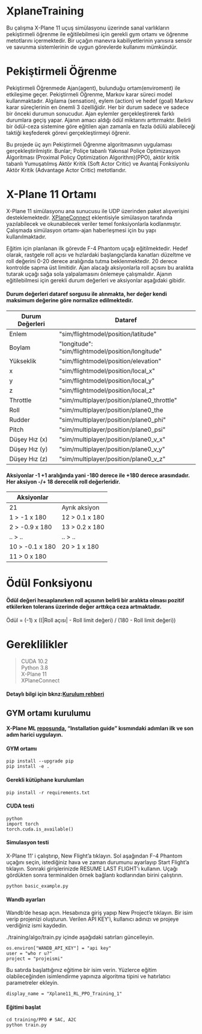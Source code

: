 # XplaneTraining
Bu çalışma X-Plane 11 uçuş simülasyonu üzerinde sanal varlıkların pekiştirmeli öğrenme ile eğitilebilmesi için
gerekli gym ortamı ve öğrenme metotlarını içermektedir. Bir uçağın manevra kabiliyetlerinin yanısıra 
sensör ve savunma sistemlerinin de uygun görevlerde kullanımı mümkündür.

# Pekiştirmeli Öğrenme
Pekiştirmeli Öğrenmede Ajan(agent), bulunduğu
ortam(enviroment) ile etkileşime geçer. Pekiştirmeli Öğrenme, Markov karar süreci model kullanmaktadır. 
Algılama (sensation), eylem (action) ve hedef (goal) Markov karar süreçlerinin en önemli 3 özelliğidir.
Her bir durum sadece ve sadece bir önceki durumun sonucudur. Ajan eylemler gerçekleştirerek farklı
durumlara geçiş yapar. Ajanın amacı aldığı ödül miktarını arttırmaktır. Belirli bir ödül-ceza sistemine
göre eğitilen ajan zamanla en fazla ödülü alabileceği taktiği keşfederek görevi gerçekleştirmeyi öğrenir.


Bu projede üç ayrı Pekiştirmeli Öğrenme algoritmasının uygulaması gerçekleştirilmiştir.
Bunlar; Poliçe tabanlı Yakınsal Poliçe Optimizasyon Algoritması (Proximal Policy Optimization
Algorithm)(PPO), aktör kritik tabanlı Yumuşatılmış Aktör Kritik (Soft Actor Critic) ve Avantaj Fonksiyonlu Aktör Kritik 
(Advantage Actor Critic) metotlarıdır.

# X-Plane 11 Ortamı
X-Plane 11 simülasyonu ana sunucusu ile UDP üzerinden paket alışverişini desteklemektedir. 
[XPlaneConnect](https://github.com/adderbyte/GYM_XPLANE_ML/tree/master/gym_xplane_final_version)
eklentisiyle simülasyon tarafında yazılabilecek ve okunabilecek veriler temel fonksiyonlarla 
kodlanmıştır.  Çalışmada simülasyon ortamı-ajan haberleşmesi için bu yapı kullanılmaktadır. 

Eğitim için planlanan ilk görevde F-4 Phantom uçağı eğitilmektedir. Hedef olarak, rastgele roll açısı ve
hızlardaki başlangıçlarda kanatları düzeltme ve roll değerini 0-20 derece aralığında tutma beklenmektedir.
20 derece kontrolde sapma üst limitidir. Ajan alacağı aksiyonlarla roll açısını bu aralıkta tutarak uçağı
sağa sola yalpalamasını önlemeye çalışmalıdır. Ajanın eğitilebilmesi için gerekli durum değerleri ve aksiyonlar
aşağıdaki gibidir.

#### Durum değerleri dataref sorgusu ile alınmakta, her değer kendi maksimum değerine göre normalize edilmektedir.
| Durum Değerleri | Dataref                                           |
|-----------------|---------------------------------------------------|
| Enlem           | "sim/flightmodel/position/latitude"               |
| Boylam          | "longitude": "sim/flightmodel/position/longitude" |
| Yükseklik       | "sim/flightmodel/position/elevation"              |
| x               | "sim/flightmodel/position/local_x"                |
| y               | "sim/flightmodel/position/local_y"                |
| z               | "sim/flightmodel/position/local_z"                |
| Throttle        | "sim/multiplayer/position/plane0_throttle"        |
| Roll            | "sim/multiplayer/position/plane0_the              |
| Rudder          | "sim/multiplayer/position/plane0_phi"             |
| Pitch           | "sim/multiplayer/position/plane0_psi"             |
| Düşey Hız (x)   | "sim/multiplayer/position/plane0_v_x"             |
| Düşey Hız (y)   | "sim/multiplayer/position/plane0_v_y"             |
| Düşey Hız (z)   | "sim/multiplayer/position/plane0_v_z"             |

#### Aksiyonlar -1 +1 aralığında yani -180 derece ile +180 derece arasındadır. Her aksiyon -/+ 18 derecelik roll değerleridir. 

| Aksiyonlar      |                |
|-----------------|----------------|
| 21              | Ayrık aksiyon  |
| 1 > -1 x 180    | 12 > 0.1 x 180 |
| 2 > -0.9 x 180  | 13 > 0.2 x 180 |
| .. > ..         | .. > ..        |
| 10 > -0.1 x 180 | 20 > 1 x 180   |
| 11 > 0 x 180    |                |

# Ödül Fonksiyonu
#### Ödül değeri hesaplanırken roll açısının belirli bir aralıkta olması pozitif etkilerken tolerans üzerinde değer arttıkça ceza artmaktadır.
Ödül = (-1) x ((|Roll açısı| - Roll limit değeri) / (180 - Roll limit değeri))


# Gereklilikler
> CUDA 10.2 \
> Python 3.8 \
> X-Plane 11 \
> XPlaneConnect
#### Detaylı bilgi için bknz:[Kurulum rehberi](https://docs.google.com/document/d/1BztqcC2Ydr5_2HLDyuZeYU8KuzkWx4QpsVCZQ835E8s/edit?usp=sharing)
## GYM ortamı kurulumu
#### X-Plane ML [reposunda](https://github.com/adderbyte/GYM_XPLANE_ML/tree/master/gym_xplane_final_version), “Installation guide” kısmındaki adımları ilk ve son adım harici uygulayın.
#### GYM ortamı
```
pip install --upgrade pip
pip install -e .
```

#### Gerekli kütüphane kurulumları
```
pip install -r requirements.txt
```

#### CUDA testi
```
python
import torch
torch.cuda.is_available() 
```


#### Simulasyon testi 
X-Plane 11’ i çalıştırıp, New Flight’a tıklayın. Sol aşağından F-4 Phantom uçağını seçin, 
istediğiniz hava ve zaman durumunu ayarlayıp Start Flight’a tıklayın. Sonraki girişlerinizde
RESUME LAST FLIGHT’ı kullanın. Uçağı gördükten sonra terminalden örnek bağlantı 
kodlarından birini çalıştırın. 


```
python basic_example.py
```

#### Wandb ayarları
Wandb’de hesap açın. Hesabınıza giriş yapıp New Project’e tıklayın. Bir isim verip
projenizi oluşturun. Verilen API KEY’i, kullanıcı adınızı ve projeye verdiğiniz ismi kaydedin. 

./training/algo/train.py içinde aşağıdaki satırları güncelleyin.
```
os.environ["WANDB_API_KEY"] = "api key"
user = "who r u?"
project = "projeismi" 
```

Bu satırda başlattığınız eğitime bir isim verin. Yüzlerce eğitim olabileceğinden isimlendirme
yapınıza algoritma tipini ve hatırlatıcı parametreler ekleyin. 

```
display_name = "Xplane11_RL_PPO_Training_1"
```

#### Eğitimi başlat

```
cd training/PPO # SAC, A2C
python train.py
```


